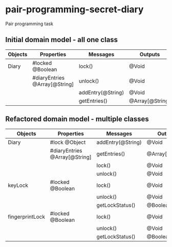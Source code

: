# pair-programming-secret-diary
Pair programming task 

## Initial domain model - all one class

| Objects | Properties                   | Messages          | Outputs           |
| ------- | ---------------------------- | ----------------- | ----------------- |
| Diary   | #locked @Boolean             | lock()            | @Void             |
|         | #diaryEntries @Array[@String]| unlock()          | @Void             |
|         |                              | addEntry(@String) | @Void             |
|         |                              | getEntries()      | @Array[@String]   |

## Refactored domain model - multiple classes

| Objects | Properties                   | Messages          | Outputs           |
| ------- | ---------------------------- | ----------------- | ----------------- |
| Diary   | #lock @Object                | addEntry(@String) | @Void             |
|         | #diaryEntries @Array[@String]| getEntries()      | @Array[@String]   |
|         |                              | lock()            | @Void             |
|         |                              | unlock()          | @Void             |
| keyLock | #locked @Boolean             | lock()            | @Void             |
|         |                              | unlock()          | @Void             |
|         |                              | getLockStatus()   | @Boolean          |
| fingerprintLock | #locked @Boolean             | lock()            | @Void             |
|         |                              | unlock()          | @Void             |
|         |                              | getLockStatus()   | @Boolean          |
